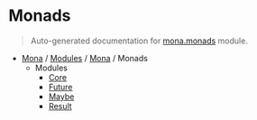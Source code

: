 # Monads

> Auto-generated documentation for [mona.monads](https://github.com/katunilya/mona/blob/main/mona/monads/__init__.py) module.

- [Mona](../../README.md#mona) / [Modules](../../MODULES.md#mona-modules) / [Mona](../index.md#mona) / Monads
    - Modules
        - [Core](core.md#core)
        - [Future](future.md#future)
        - [Maybe](maybe.md#maybe)
        - [Result](result.md#result)
